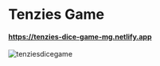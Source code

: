 # Tenzies Game
#### https://tenzies-dice-game-mg.netlify.app
![tenziesdicegame](https://user-images.githubusercontent.com/85064536/171594633-3db72d17-c302-4357-9c90-74f7ef690e35.jpg)
